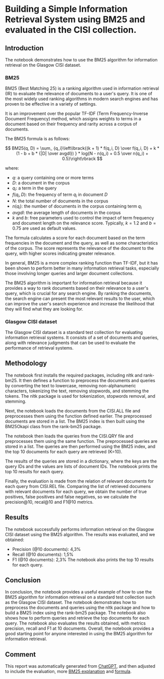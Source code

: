 # Building a Simple Information Retrieval System using BM25 and evaluated in the CISI collection.

## Introduction

The notebook demonstrates how to use the BM25 algorithm for information retrieval on the Glasgow CISI dataset. 

### BM25

BM25 (Best Matching 25) is a ranking algorithm used in information retrieval (IR) to evaluate the relevance of documents to a user's query. It is one of the most widely used ranking algorithms in modern search engines and has proven to be effective in a variety of settings.

It is an improvement over the popular TF-IDF (Term Frequency-Inverse Document Frequency) method, which assigns weights to terms in a document based on their frequency and rarity across a corpus of documents.

The BM25 formula is as follows:

$$
BM25(q, D) = \sum_ {q_i}\left\lbrack{(k + 1) * f(q_i, D) \over f(q_i, D) + k * (1 - b + b * {|D| \over avgdl}) } * log{N - n(q_i) + 0.5 \over n(q_i) + 0.5}\right\rbrack
$$

where:
- $q$: a query containing one or more terms
- $D$: a document in the corpus
- $q_i$: a term in the query
- $f(q_i, D)$: the frequency of term $q_i$ in document $D$
- $N$: the total number of documents in the corpus
- $n(q_i)$: the number of documents in the corpus containing term $q_i$
- $avgdl$: the average length of documents in the corpus
- $k$ and $b$: free parameters used to control the impact of term frequency and document length on the relevance score. Typically, $k = 1.2$ and $b = 0.75$ are used as default values.

The formula calculates a score for each document based on the term frequencies in the document and the query, as well as some characteristics of the corpus. The score represents the relevance of the document to the query, with higher scores indicating greater relevance.

In general, BM25 is a more complex ranking function than TF-IDF, but it has been shown to perform better in many information retrieval tasks, especially those involving longer queries and larger document collections.

The BM25 algorithm is important for information retrieval because it provides a way to rank documents based on their relevance to a user's query, which is crucial for any search engine. By ranking the documents, the search engine can present the most relevant results to the user, which can improve the user's search experience and increase the likelihood that they will find what they are looking for.

### Glasgow CISI dataset

The Glasgow CISI dataset is a standard test collection for evaluating information retrieval systems. 
It consists of a set of documents and queries, along with relevance judgments that can be used to evaluate the performance of retrieval systems.

## Methodology

The notebook first installs the required packages, including nltk and rank-bm25. 
It then defines a function to preprocess the documents and queries by converting the text to lowercase, removing non-alphanumeric characters, tokenizing the text, removing stopwords, and stemming the tokens. 
The nltk package is used for tokenization, stopwords removal, and stemming.

Next, the notebook loads the documents from the CISI.ALL file and preprocesses them using the function defined earlier. 
The preprocessed documents are stored in a list. The BM25 index is then built using the BM25Okapi class from the rank-bm25 package.

The notebook then loads the queries from the CISI.QRY file and preprocesses them using the same function. 
The preprocessed queries are stored in a list. The queries are then performed using the BM25 index, and the top 10 documents for each query are retrieved (K=10).

The results of the queries are stored in a dictionary, where the keys are the query IDs and the values are lists of document IDs. 
The notebook prints the top 10 results for each query.

Finally, the evaluation is made from the relation of relevant documents for each query from CISI.REL file. 
Comparing the list of retrieved documens with relevant documents for each query, we obtain the number of true positives, false positives and false negatives, so we calculate the precision@10, recal@10 and F1@10 metrics.

## Results

The notebook successfully performs information retrieval on the Glasgow CISI dataset using the BM25 algorithm. 
The results was evaluated, and we obtained:
*  Precision (@10 documents): 4,3%
*  Recall (@10 documents): 1,5%
*  F1 (@10 documents): 2,3%
The notebook also prints the top 10 results for each query.

## Conclusion

In conclusion, the notebook provides a useful example of how to use the BM25 algorithm for information retrieval on a standard test collection such as the Glasgow CISI dataset. 
The notebook demonstrates how to preprocess the documents and queries using the nltk package and how to build a BM25 index using the rank-bm25 package. 
The notebook also shows how to perform queries and retrieve the top documents for each query. 
The notebook also evaluates the results obtained, with metrics precision, recall and F1 at 10 documents.
Overall, the notebook provides a good starting point for anyone interested in using the BM25 algorithm for information retrieval.


## Comment

This report was automatically generated from [ChatGPT](chats/Saved_Chat_GPT_1.md#generate-a-report-about-this), and then adjusted to include the evaluation, more [BM25 explanation](chats/Saved_Chat_GPT_1.md#please-explain-me-about-the-bm25-and-its-importance-for-information-retrieval) and [formula](chats/Saved_Chat_GPT_2.md#please-explain-me-the-bm25-formula).
